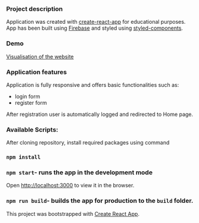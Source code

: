 ### Project description

Application was created with [create-react-app](https://github.com/facebook/create-react-app) for educational purposes.<br />
App has been built using [Firebase](https://firebase.google.com/) and styled using [styled-components](https://styled-components.com/).<br />

### Demo

[Visualisation of the website]()

### Application features

Application is fully responsive and offers basic functionalities such as:

- login form
- register form

After registration user is automatically logged and redirected to Home page.

### Available Scripts:

After cloning repository, install required packages using command

### `npm install`

### `npm start`- runs the app in the development mode

Open [http://localhost:3000](http://localhost:3000) to view it in the browser.

### `npm run build`- builds the app for production to the `build` folder.<br />

This project was bootstrapped with [Create React App](https://github.com/facebook/create-react-app).
